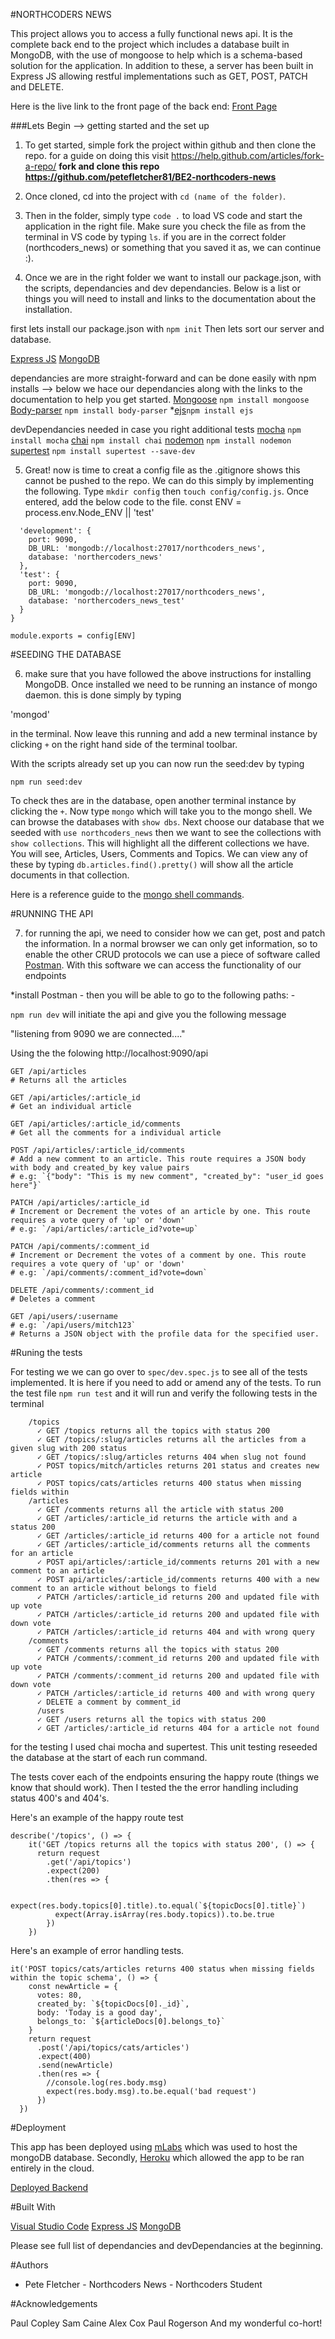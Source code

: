 #NORTHCODERS NEWS

This project allows you to access a fully functional news api. It is the complete back end to the project which includes a database built in MongoDB, with the use of mongoose to help which is a schema-based solution for the application. In addition to these, a server has been built in Express JS allowing restful implementations such as GET, POST, PATCH and DELETE.

Here is the live link to the front page of the back end: [Front Page](https://ncnew-pete.herokuapp.com/api)

###Lets Begin --> getting started and the set up

1. To get started, simple fork the project within github and then clone the repo. for a guide on doing this visit https://help.github.com/articles/fork-a-repo/ **fork and clone this repo https://github.com/petefletcher81/BE2-northcoders-news**

2. Once cloned, cd into the project with `cd (name of the folder)`.

3. Then in the folder, simply type `code .` to load VS code and start the application in the right file. Make sure you check the file as from the terminal in VS code by typing `ls`. if you are in the correct folder (northcoders_news) or something that you saved it as, we can continue :).

4. Once we are in the right folder we want to install our package.json, with the scripts, dependancies and dev dependancies. Below is a list or things you will need to install and links to the documentation about the installation.

first lets install our package.json with `npm init`
Then lets sort our server and database.

[Express JS](https://expressjs.com/en/starter/installing.html)
[MongoDB](https://docs.mongodb.com/manual/installation/)

dependancies are more straight-forward and can be done easily with npm installs --> below we hace our dependancies along with the links to the documentation to help you get started.
[Mongoose](https://mongoosejs.com/docs/) `npm install mongoose`
[Body-parser](https://www.npmjs.com/package/body-parser) `npm install body-parser` \*[ejs](https://www.npmjs.com/package/ejs)`npm install ejs`

devDependancies needed in case you right additional tests
[mocha](https://www.npmjs.com/package/mocha) `npm install mocha`
[chai](https://www.npmjs.com/package/chai) `npm install chai`
[nodemon](https://www.npmjs.com/package/nodemon) `npm install nodemon`
[supertest](https://www.npmjs.com/package/supertest) `npm install supertest --save-dev`

5. Great! now is time to creat a config file as the .gitignore shows this cannot be pushed to the repo. We can do this simply by implementing the following.
   Type `mkdir config` then `touch config/config.js`. Once entered, add the below code to the file.
   const ENV = process.env.Node_ENV || 'test'

```const config = {
  'development': {
    port: 9090,
    DB_URL: 'mongodb://localhost:27017/northcoders_news',
    database: 'northercoders_news'
  },
  'test': {
    port: 9090,
    DB_URL: 'mongodb://localhost:27017/northcoders_news',
    database: 'northercoders_news_test'
  }
}

module.exports = config[ENV]
```

#SEEDING THE DATABASE

6. make sure that you have followed the above instructions for installing MongoDB. Once installed we need to be running an instance of mongo daemon. this is done simply by typing

'mongod'

in the terminal. Now leave this running and add a new terminal instance by clicking `+` on the right hand side of the terminal toolbar.

With the scripts already set up you can now run the seed:dev by typing

`npm run seed:dev`

To check thes are in the database, open another terminal instance by clicking the `+`. Now type `mongo` which will take you to the mongo shell. We can browse the databases with `show dbs`. Next choose our database that we seeded with `use northcoders_news` then we want to see the collections with `show collections`. This will highlight all the different collections we have. You will see, Articles, Users, Comments and Topics. We can view any of these by typing `db.articles.find().pretty()` will show all the article documents in that collection.

Here is a reference guide to the [mongo shell commands](https://docs.mongodb.com/manual/reference/mongo-shell/).

#RUNNING THE API

7. for running the api, we need to consider how we can get, post and patch the information. In a normal browser we can only get information, so to enable the other CRUD protocols we can use a piece of software called [Postman](https://www.getpostman.com/). With this software we can access the functionality of our endpoints

\*install Postman - then you will be able to go to the following paths: -

`npm run dev` will initiate the api and give you the following message

"listening from 9090
we are connected...."

Using the the folowing
http://localhost:9090/api

```http
GET /api/articles
# Returns all the articles
```

```http
GET /api/articles/:article_id
# Get an individual article
```

```http
GET /api/articles/:article_id/comments
# Get all the comments for a individual article
```

```http
POST /api/articles/:article_id/comments
# Add a new comment to an article. This route requires a JSON body with body and created_by key value pairs
# e.g: `{"body": "This is my new comment", "created_by": "user_id goes here"}`
```

```http
PATCH /api/articles/:article_id
# Increment or Decrement the votes of an article by one. This route requires a vote query of 'up' or 'down'
# e.g: `/api/articles/:article_id?vote=up`
```

```http
PATCH /api/comments/:comment_id
# Increment or Decrement the votes of a comment by one. This route requires a vote query of 'up' or 'down'
# e.g: `/api/comments/:comment_id?vote=down`
```

```http
DELETE /api/comments/:comment_id
# Deletes a comment
```

```http
GET /api/users/:username
# e.g: `/api/users/mitch123`
# Returns a JSON object with the profile data for the specified user.
```

#Runing the tests

For testing we we can go over to `spec/dev.spec.js` to see all of the tests implemented. It is here if you
need to add or amend any of the tests. To run the test file `npm run test` and it will run and verify the
following tests in the terminal

```we are connected....
    /topics
      ✓ GET /topics returns all the topics with status 200
      ✓ GET /topics/:slug/articles returns all the articles from a given slug with 200 status
      ✓ GET /topics/:slug/articles returns 404 when slug not found
      ✓ POST topics/mitch/articles returns 201 status and creates new article
      ✓ POST topics/cats/articles returns 400 status when missing fields within
    /articles
      ✓ GET /comments returns all the article with status 200
      ✓ GET /articles/:article_id returns the article with and a status 200
      ✓ GET /articles/:article_id returns 400 for a article not found
      ✓ GET /articles/:article_id/comments returns all the comments for an article
      ✓ POST api/articles/:article_id/comments returns 201 with a new comment to an article
      ✓ POST api/articles/:article_id/comments returns 400 with a new comment to an article without belongs to field
      ✓ PATCH /articles/:article_id returns 200 and updated file with up vote
      ✓ PATCH /articles/:article_id returns 200 and updated file with down vote
      ✓ PATCH /articles/:article_id returns 404 and with wrong query
    /comments
      ✓ GET /comments returns all the topics with status 200
      ✓ PATCH /comments/:comment_id returns 200 and updated file with up vote
      ✓ PATCH /comments/:comment_id returns 200 and updated file with down vote
      ✓ PATCH /articles/:article_id returns 400 and with wrong query
      ✓ DELETE a comment by comment_id
      /users
      ✓ GET /users returns all the topics with status 200
      ✓ GET /articles/:article_id returns 404 for a article not found
```

for the testing I used chai mocha and supertest. This unit testing reseeded the database at
the start of each run command.

The tests cover each of the endpoints ensuring the happy route (things we know that should work).
Then I tested the the error handling including status 400's and 404's.

Here's an example of the happy route test

```
describe('/topics', () => {
    it('GET /topics returns all the topics with status 200', () => {
      return request
        .get('/api/topics')
        .expect(200)
        .then(res => {

          expect(res.body.topics[0].title).to.equal(`${topicDocs[0].title}`)
          expect(Array.isArray(res.body.topics)).to.be.true
        })
    })
```

Here's an example of error handling tests.

```
it('POST topics/cats/articles returns 400 status when missing fields within the topic schema', () => {
    const newArticle = {
      votes: 80,
      created_by: `${topicDocs[0]._id}`,
      body: 'Today is a good day',
      belongs_to: `${articleDocs[0].belongs_to}`
    }
    return request
      .post('/api/topics/cats/articles')
      .expect(400)
      .send(newArticle)
      .then(res => {
        //console.log(res.body.msg)
        expect(res.body.msg).to.be.equal('bad request')
      })
  })
```

#Deployment

This app has been deployed using [mLabs](https://mlab.com/) which was used to host the mongoDB database.
Secondly, [Heroku](https://www.heroku.com/) which allowed the app to be ran entirely in the cloud.

[Deployed Backend](https://ncnew-pete.herokuapp.com/api)

#Built With

[Visual Studio Code](https://code.visualstudio.com)
[Express JS](https://expressjs.com)
[MongoDB](https://www.mongodb.com)

Please see full list of dependancies and devDependancies at the beginning.

#Authors

- Pete Fletcher - Northcoders News - Northcoders Student

#Acknowledgements

Paul Copley
Sam Caine
Alex Cox
Paul Rogerson
And my wonderful co-hort!
